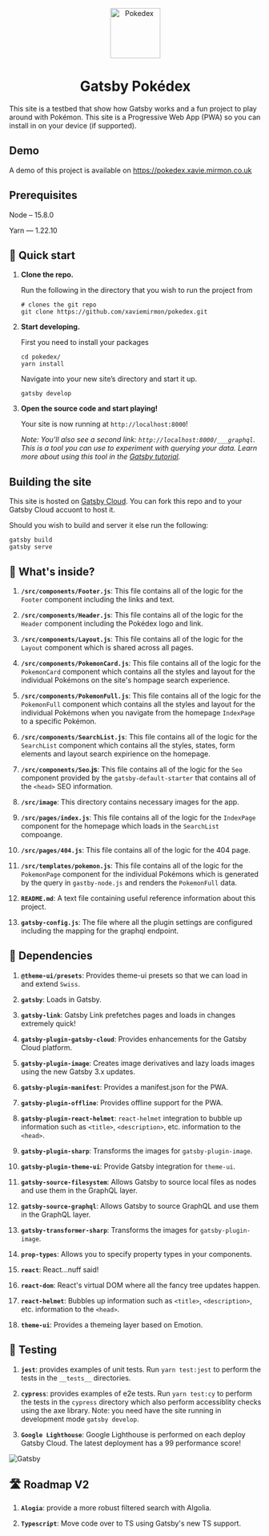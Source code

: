 <p align="center">
  <a href="https://pokedex.xavie.mirmon.co.uk" target="_blank">
    <img alt="Pokedex" src="https://pokedex.xavie.mirmon.co.uk/Pokedex_logo.png" height="100" />
  </a>
</p>
<h1 align="center">
  Gatsby Pokédex
</h1>

This site is a testbed that show how Gatsby works and a fun project to play around with Pokémon.  This site is a Progressive Web App (PWA) so you can install in on your device (if supported).

## Demo

A demo of this project is available on <a href="https://pokedex.xavie.mirmon.co.uk" target="_blank">https://pokedex.xavie.mirmon.co.uk</a>

## Prerequisites 

Node – 15.8.0

Yarn — 1.22.10

## 🚀 Quick start

1.  **Clone the repo.**

    Run the following in the directory that you wish to run the project from

    ```shell
    # clones the git repo
    git clone https://github.com/xaviemirmon/pokedex.git
    ```

1.  **Start developing.**

    First you need to install your packages

    ```shell
    cd pokedex/
    yarn install
    ```

    Navigate into your new site’s directory and start it up.

    ```shell
    gatsby develop
    ```

1.  **Open the source code and start playing!**

    Your site is now running at `http://localhost:8000`!

    _Note: You'll also see a second link: _`http://localhost:8000/___graphql`_. This is a tool you can use to experiment with querying your data. Learn more about using this tool in the [Gatsby tutorial](https://www.gatsbyjs.com/tutorial/part-five/#introducing-graphiql)._

## Building the site

This site is hosted on [Gatsby Cloud](https://www.gatsbyjs.com/cloud/).  You can fork this repo and to your Gatsby Cloud accuont to host it.

Should you wish to build and server it else run the following:

```shell
gatsby build 
gatsby serve
```

## 🧐 What's inside?

1.  **`/src/components/Footer.js`**: This file contains all of the logic for the `Footer` component including the links and text.

2.   **`/src/components/Header.js`**: This file contains all of the logic for the `Header` component including the Pokédex logo and link.

3.  **`/src/components/Layout.js`**: This file contains all of the logic for the `Layout` component which is shared across all pages.

4.  **`/src/components/PokemonCard.js`**: This file contains all of the logic for the `PokemonCard` component which contains all the styles and layout for the individual Pokémons on the site's hompage search experience.

5.  **`/src/components/PokemonFull.js`**: This file contains all of the logic for the `PokemonFull` component which contains all the styles and layout for the individual Pokémons when you navigate from the homepage `IndexPage` to a specific Pokémon.

6.  **`/src/components/SearchList.js`**: This file contains all of the logic for the `SearchList` component which contains all the styles, states, form elements and layout search expirience on the homepage.

7.  **`/src/components/Seo`.js**: This file contains all of the logic for the `Seo` component provided by the `gatsby-default-starter` that contains all of the `<head>` SEO information.

8.  **`/src/image`**: This directory contains necessary images for the app.

9.  **`/src/pages/index.js`**: This file contains all of the logic for the `IndexPage` component for the homepage which loads in the `SearchList` compoange.

10. **`/src/pages/404.js`**: This file contains all of the logic for the 404 page.

11. **`/src/templates/pokemon.js`**: This file contains all of the logic for the `PokemonPage` component for the individual Pokémons which is generated by the query in `gastby-node.js` and renders the `PokemonFull` data.

12. **`README.md`**: A text file containing useful reference information about this project.

13. **`gatsby-config.js`**: The file where all the plugin settings are configured including the mapping for the graphql endpoint.


## 🔗 Dependencies

1.  **`@theme-ui/presets`**: Provides theme-ui presets so that we can load in and extend `Swiss`.

2.  **`gatsby`**: Loads in Gatsby.

3.  **`gatsby-link`**: Gatsby Link prefetches pages and loads in changes extremely quick!

4.  **`gatsby-plugin-gatsby-cloud`**: Provides enhancements for the Gatsby Cloud platform.

5.  **`gatsby-plugin-image`**: Creates image derivatives and lazy loads images using the new Gatsby 3.x updates.

6.  **`gatsby-plugin-manifest`**: Provides a manifest.json for the PWA.

7.  **`gatsby-plugin-offline`**: Provides offline support for the PWA.

7.  **`gatsby-plugin-react-helmet`**: `react-helmet` integration to bubble up information such as `<title>`, `<description>`, etc. information to the `<head>`.

8.  **`gatsby-plugin-sharp`**: Transforms the images for `gatsby-plugin-image`.

9.  **`gatsby-plugin-theme-ui`**: Provide Gatsby integration for `theme-ui`.

10.  **`gatsby-source-filesystem`**: Allows Gatsby to source local files as nodes and use them in the GraphQL layer.

11.  **`gatsby-source-graphql`**: Allows Gatsby to source GraphQL and use them in the GraphQL layer.

12.  **`gatsby-transformer-sharp`**: Transforms the images for `gatsby-plugin-image`.

13.  **`prop-types`**: Allows you to specify property types in your components.

14.  **`react`**: React...nuff said!

15.  **`react-dom`**: React's virtual DOM where all the fancy tree updates happen.

16.  **`react-helmet`**: Bubbles up information such as `<title>`, `<description>`, etc. information to the `<head>`.

17.  **`theme-ui`**: Provides a themeing layer based on Emotion.

## 🧪 Testing

1.  **`jest`**: provides examples of unit tests.  Run `yarn test:jest` to perform the tests in the `__tests__` directories.

2.  **`cypress`**: provides examples of e2e tests.  Run `yarn test:cy` to perform the tests in the `cypress` directory which also perform accessiblity checks using the axe library. Note: you need have the site running in development mode `gatsby develop`.

3.  **`Google Lighthouse`**: Google Lighthouse is performed on each deploy Gatsby Cloud.  The latest deployment has a 99 performance score! 
<img alt="Gatsby" src="https://pokedex.xavie.mirmon.co.uk/Lighthouse.png" />

## 🛣 Roadmap V2

1.  **`Alogia`**: provide a more robust filtered search with Algolia.

2.  **`Typescript`**: Move code over to TS using Gatsby's new TS support.
